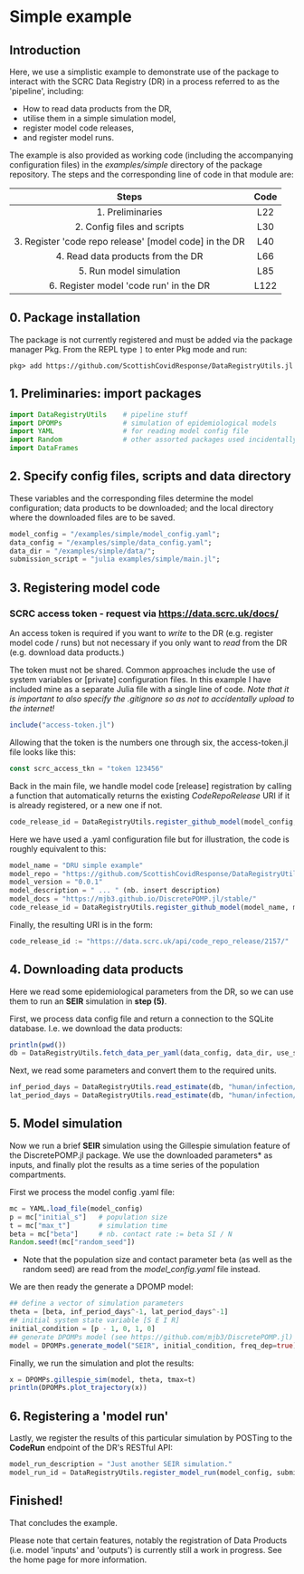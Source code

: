 # Simple example

##  Introduction
Here, we use a simplistic example to demonstrate use of the package to interact with the SCRC Data Registry (DR) in a process referred to as the 'pipeline', including:
- How to read data products from the DR,
- utilise them in a simple simulation model,
- register model code releases,
- and register model runs.

The example is also provided as working code (including the accompanying configuration files) in the *examples/simple* directory of the package repository. The steps and the corresponding line of code in that module are:

| Steps                                                     | Code  |
|:---------------------------------------------------------:|:-----:|
| 1. Preliminaries                                          | L22   |
| 2. Config files and scripts                               | L30   |
| 3. Register 'code repo release' [model code] in the DR    | L40   |
| 4. Read data products from the DR                         | L66   |
| 5. Run model simulation                                   | L85   |
| 6. Register model 'code run' in the DR                    | L122  |

## 0. Package installation

The package is not currently registered and must be added via the package manager Pkg. From the REPL type `]` to enter Pkg mode and run:

```
pkg> add https://github.com/ScottishCovidResponse/DataRegistryUtils.jl
```

## 1. Preliminaries: import packages

``` julia
import DataRegistryUtils    # pipeline stuff
import DPOMPs               # simulation of epidemiological models
import YAML                 # for reading model config file
import Random               # other assorted packages used incidentally
import DataFrames
```

## 2. Specify config files, scripts and data directory
These variables and the corresponding files determine the model configuration; data products to be downloaded; and the local directory where the downloaded files are to be saved.

``` julia
model_config = "/examples/simple/model_config.yaml";
data_config = "/examples/simple/data_config.yaml";
data_dir = "/examples/simple/data/";
submission_script = "julia examples/simple/main.jl";
```

## 3. Registering model code ###

### SCRC access token - request via https://data.scrc.uk/docs/
An access token is required if you want to *write* to the DR (e.g. register model code / runs) but not necessary if you only want to *read* from the DR (e.g. download data products.)

The token must not be shared. Common approaches include the use of system variables or [private] configuration files. In this example I have included mine as a separate Julia file with a single line of code. *Note that it is important to also specify the .gitignore so as not to accidentally upload to the internet!*

``` julia
include("access-token.jl")
```


Allowing that the token is the numbers one through six, the access-token.jl file looks like this:

``` julia
const scrc_access_tkn = "token 123456"
```

Back in the main file, we handle model code [release] registration by calling a function that automatically returns the existing *CodeRepoRelease* URI if it is already registered, or a new one if not.

``` julia
code_release_id = DataRegistryUtils.register_github_model(model_config, scrc_access_tkn)
```

Here we have used a .yaml configuration file but for illustration, the code is roughly equivalent to this:

``` julia
model_name = "DRU simple example"
model_repo = "https://github.com/ScottishCovidResponse/DataRegistryUtils.jl"
model_version = "0.0.1"
model_description = " ... " (nb. insert description)
model_docs = "https://mjb3.github.io/DiscretePOMP.jl/stable/"
code_release_id = DataRegistryUtils.register_github_model(model_name, model_version, model_repo, model_hash, scrc_access_tkn, model_description=model_description, model_website=model_docs)
```

Finally, the resulting URI is in the form:

``` julia
code_release_id := "https://data.scrc.uk/api/code_repo_release/2157/"
```


## 4. Downloading data products
Here we read some epidemiological parameters from the DR, so we can use them to run an **SEIR** simulation in **step (5)**.

First, we process data config file and return a connection to the SQLite database. I.e. we download the data products:
``` julia
println(pwd())
db = DataRegistryUtils.fetch_data_per_yaml(data_config, data_dir, use_sql=true, verbose=false)
```

Next, we read some parameters and convert them to the required units.

``` julia
inf_period_days = DataRegistryUtils.read_estimate(db, "human/infection/SARS-CoV-2/%", "infectious-duration", data_type=Float64)[1] / 24
lat_period_days = DataRegistryUtils.read_estimate(db, "human/infection/SARS-CoV-2/%", "latent-period", data_type=Float64)[1] / 24
```

## 5. Model simulation
Now we run a brief **SEIR** simulation using the Gillespie simulation feature of the DiscretePOMP.jl package. We use the downloaded parameters* as inputs, and finally plot the results as a time series of the population compartments.

First we process the model config .yaml file:

``` julia
mc = YAML.load_file(model_config)
p = mc["initial_s"]   # population size
t = mc["max_t"]       # simulation time
beta = mc["beta"]     # nb. contact rate := beta SI / N
Random.seed!(mc["random_seed"])
```

* Note that the population size and contact parameter beta (as well as the random seed) are read from the *model_config.yaml* file instead.

We are then ready the generate a DPOMP model:

``` julia
## define a vector of simulation parameters
theta = [beta, inf_period_days^-1, lat_period_days^-1]
## initial system state variable [S E I R]
initial_condition = [p - 1, 0, 1, 0]
## generate DPOMPs model (see https://github.com/mjb3/DiscretePOMP.jl)
model = DPOMPs.generate_model("SEIR", initial_condition, freq_dep=true)
```

Finally, we run the simulation and plot the results:

``` julia
x = DPOMPs.gillespie_sim(model, theta, tmax=t)
println(DPOMPs.plot_trajectory(x))
```

## 6. Registering a 'model run'
Lastly, we register the results of this particular simulation by POSTing to the **CodeRun** endpoint of the DR's RESTful API:

``` julia
model_run_description = "Just another SEIR simulation."
model_run_id = DataRegistryUtils.register_model_run(model_config, submission_script, code_release_id, model_run_description, scrc_access_tkn)
```

## Finished!

That concludes the example.

Please note that certain features, notably the registration of Data Products (i.e. model 'inputs' and 'outputs') is currently still a work in progress. See the home page for more information.
